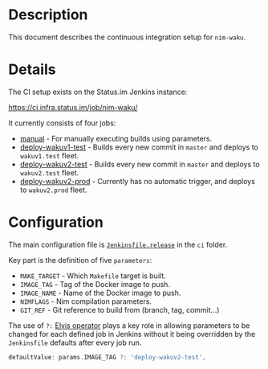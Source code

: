# Description

This document describes the continuous integration setup for `nim-waku`.

# Details

The CI setup exists on the Status.im Jenkins instance:

https://ci.infra.status.im/job/nim-waku/

It currently consists of four jobs:

* [manual](https://ci.infra.status.im/job/nim-waku/job/manual/) - For manually executing builds using parameters.
* [deploy-wakuv1-test](https://ci.infra.status.im/job/nim-waku/job/deploy-wakuv1-test/) - Builds every new commit in `master` and deploys to `wakuv1.test` fleet.
* [deploy-wakuv2-test](https://ci.infra.status.im/job/nim-waku/job/deploy-wakuv2-test/) - Builds every new commit in `master` and deploys to `wakuv2.test` fleet.
* [deploy-wakuv2-prod](https://ci.infra.status.im/job/nim-waku/job/deploy-wakuv2-prod/) - Currently has no automatic trigger, and deploys to `wakuv2.prod` fleet.

# Configuration

The main configuration file is [`Jenkinsfile.release`](../../ci/Jenkinsfile.release) in the `ci` folder.

Key part is the definition of five `parameters`:

* `MAKE_TARGET` - Which `Makefile` target is built.
* `IMAGE_TAG` - Tag of the Docker image to push.
* `IMAGE_NAME` - Name of the Docker image to push.
* `NIMFLAGS` - Nim compilation parameters.
* `GIT_REF` - Git reference to build from (branch, tag, commit...)

The use of `?:` [Elvis operator](http://groovy-lang.org/operators.html#_elvis_operator) plays a key role in allowing parameters to be changed for each defined job in Jenkins without it being overridden by the `Jenkinsfile` defaults after every job run.
```groovy
defaultValue: params.IMAGE_TAG ?: 'deploy-wakuv2-test',
```
